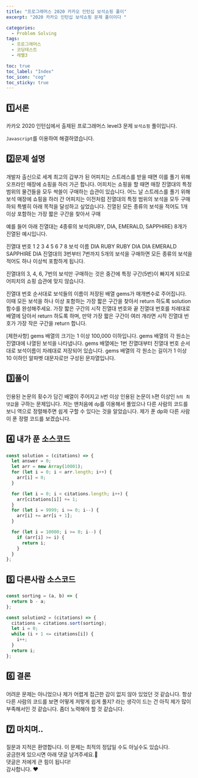 ```yaml
---
title: "프로그래머스 2020 카카오 인턴십 보석쇼핑 풀이"
excerpt: "2020 카카오 인턴십 보석쇼핑 문제 풀이이다 "

categories:
  - Problem Solving
tags:
  - 프로그래머스
  - 코딩테스트
  - 레벨3

toc: true
toc_label: "Index"
toc_icon: "cog"
toc_sticky: true
---
```


## 1️⃣서론

카카오 2020 인턴십에서 출제된
프로그래머스 level3 문제 `보석쇼핑` 풀이입니다.

`Javascript`를 이용하여 해결하였습니다.

## 2️⃣문제 설명

개발자 출신으로 세계 최고의 갑부가 된 어피치는 스트레스를 받을 때면 이를 풀기 위해 오프라인 매장에 쇼핑을 하러 가곤 합니다.
어피치는 쇼핑을 할 때면 매장 진열대의 특정 범위의 물건들을 모두 싹쓸이 구매하는 습관이 있습니다.
어느 날 스트레스를 풀기 위해 보석 매장에 쇼핑을 하러 간 어피치는 이전처럼 진열대의 특정 범위의 보석을 모두 구매하되 특별히 아래 목적을 달성하고 싶었습니다.
진열된 모든 종류의 보석을 적어도 1개 이상 포함하는 가장 짧은 구간을 찾아서 구매

예를 들어 아래 진열대는 4종류의 보석(RUBY, DIA, EMERALD, SAPPHIRE) 8개가 진열된 예시입니다.

진열대 번호 1 2 3 4 5 6 7 8
보석 이름 DIA RUBY RUBY DIA DIA EMERALD SAPPHIRE DIA
진열대의 3번부터 7번까지 5개의 보석을 구매하면 모든 종류의 보석을 적어도 하나 이상씩 포함하게 됩니다.

진열대의 3, 4, 6, 7번의 보석만 구매하는 것은 중간에 특정 구간(5번)이 빠지게 되므로 어피치의 쇼핑 습관에 맞지 않습니다.

진열대 번호 순서대로 보석들의 이름이 저장된 배열 gems가 매개변수로 주어집니다. 이때 모든 보석을 하나 이상 포함하는 가장 짧은 구간을 찾아서 return 하도록 solution 함수를 완성해주세요.
가장 짧은 구간의 시작 진열대 번호와 끝 진열대 번호를 차례대로 배열에 담아서 return 하도록 하며, 만약 가장 짧은 구간이 여러 개라면 시작 진열대 번호가 가장 작은 구간을 return 합니다.

[제한사항]
gems 배열의 크기는 1 이상 100,000 이하입니다.
gems 배열의 각 원소는 진열대에 나열된 보석을 나타냅니다.
gems 배열에는 1번 진열대부터 진열대 번호 순서대로 보석이름이 차례대로 저장되어 있습니다.
gems 배열의 각 원소는 길이가 1 이상 10 이하인 알파벳 대문자로만 구성된 문자열입니다.

## 3️⃣풀이

인용된 논문의 횟수가 담긴 배열이 주어지고 `h`번 이상 인용된 논문이 `h`편 이상인 `h의 최댓값`을 구하는 문제입니다.
저는 맨처음에 `dp`를 이용해서 풀었으나 다른 사람의 코드를 보니 역으로 정렬해주면 쉽게 구할 수 있다는 것을 알았습니다.
제가 푼 dp와 다른 사람이 푼 정렬 코드를 보겠습니다.

## 4️⃣ 내가 푼 소스코드

```js
const solution = (citations) => {
  let answer = 0;
  let arr = new Array(10001);
  for (let i = 0; i < arr.length; i++) {
    arr[i] = 0;
  }

  for (let i = 0; i < citations.length; i++) {
    arr[citations[i]] += 1;
  }
  for (let i = 9999; i >= 0; i--) {
    arr[i] += arr[i + 1];
  }

  for (let i = 10000; i >= 0; i--) {
    if (arr[i] >= i) {
      return i;
    }
  }
};
```

## 5️⃣ 다른사람 소스코드

```js
const sorting = (a, b) => {
  return b - a;
};

const solution2 = (citations) => {
  citations = citations.sort(sorting);
  let i = 0;
  while (i + 1 <= citations[i]) {
    i++;
  }
  return i;
};
```

## 6️⃣ 결론

어려운 문제는 아니었으나 제가 어렵게 접근한 감이 없지 않아 있었던 것 같습니다.
항상 다른 사람의 코드를 보면 어떻게 저렇게 쉽게 풀지? 라는 생각이 드는 건 아직 제가 많이 부족해서인 것 같습니다.
좀더 노력해야 할 것 같습니다.

## 7️⃣ 마치며..

질문과 지적은 환영합니다. 이 문제는 최적의 정답일 수도 아닐수도 있습니다.  
궁금한게 있으시면 아래 댓글 남겨주세요.🙏  
댓글은 저에게 큰 힘이 됩니다!  
감사합니다. ❤️
